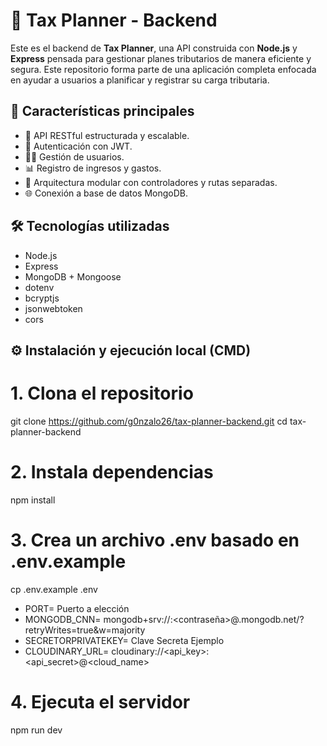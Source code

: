 # 🧾 Tax Planner - Backend

Este es el backend de **Tax Planner**, una API construida con **Node.js** y **Express** pensada para gestionar planes tributarios de manera eficiente y segura. 
Este repositorio forma parte de una aplicación completa enfocada en ayudar a usuarios a planificar y registrar su carga tributaria.

## 🚀 Características principales

- 📁 API RESTful estructurada y escalable.
- 🔐 Autenticación con JWT.
- 🧑‍💼 Gestión de usuarios.
- 📊 Registro de ingresos y gastos.
- 🔧 Arquitectura modular con controladores y rutas separadas.
- 🌐 Conexión a base de datos MongoDB.

## 🛠️ Tecnologías utilizadas

- Node.js
- Express
- MongoDB + Mongoose
- dotenv
- bcryptjs
- jsonwebtoken
- cors


## ⚙️ Instalación y ejecución local (CMD)

# 1. Clona el repositorio
git clone https://github.com/g0nzalo26/tax-planner-backend.git
cd tax-planner-backend

# 2. Instala dependencias
npm install

# 3. Crea un archivo .env basado en .env.example
cp .env.example .env

- PORT= Puerto a elección
- MONGODB_CNN= mongodb+srv://<usuario>:<contraseña>@<nombre-del-cluster>.mongodb.net/<nombre-de-tu-base-de-datos>?retryWrites=true&w=majority
- SECRETORPRIVATEKEY= Clave Secreta Ejemplo
- CLOUDINARY_URL= cloudinary://<api_key>:<api_secret>@<cloud_name>

# 4. Ejecuta el servidor
npm run dev

